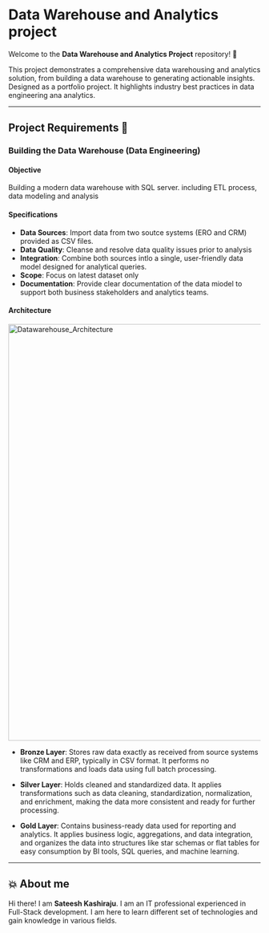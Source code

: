 # Data Warehouse and Analytics project

Welcome to the **Data Warehouse and Analytics Project** repository! 🚀

This project demonstrates a comprehensive data warehousing and analytics solution, from building a data warehouse to generating actionable insights. Designed as a portfolio project. It highlights industry best practices in data engineering ana analytics.

---

## Project Requirements 🚀

### Building the Data Warehouse (Data Engineering)

#### Objective
Building a modern data warehouse with SQL server. including ETL process, data modeling and analysis

#### Specifications
- **Data Sources**: Import data from two soutce systems (ERO and CRM) provided as CSV files.
- **Data Quality**: Cleanse and resolve data quality issues prior to analysis
- **Integration**: Combine both sources intlo a single, user-friendly data model designed for analytical queries.
- **Scope**: Focus on latest dataset only
- **Documentation**: Provide clear documentation of the data miodel to support both business stakeholders and analytics teams.

#### Architecture
<img width="831" alt="Datawarehouse_Architecture" src="https://github.com/user-attachments/assets/08018d06-334e-4766-ae2c-13431ad689ec" />

- **Bronze Layer**: Stores raw data exactly as received from source systems like CRM and ERP, typically in CSV format. It performs no transformations and loads data using full batch processing.

- **Silver Layer**:  Holds cleaned and standardized data. It applies transformations such as data cleaning, standardization, normalization, and enrichment, making the data more consistent and ready for further processing.

- **Gold Layer**: Contains business-ready data used for reporting and analytics. It applies business logic, aggregations, and data integration, and organizes the data into structures like star schemas or flat tables for easy consumption by BI tools, SQL queries, and machine learning.

---

## 💥 About me 

Hi there! I am **Sateesh Kashiraju**. I am an IT professional experienced in Full-Stack development. I am here to learn different set of technologies and gain knowledge in various fields.


